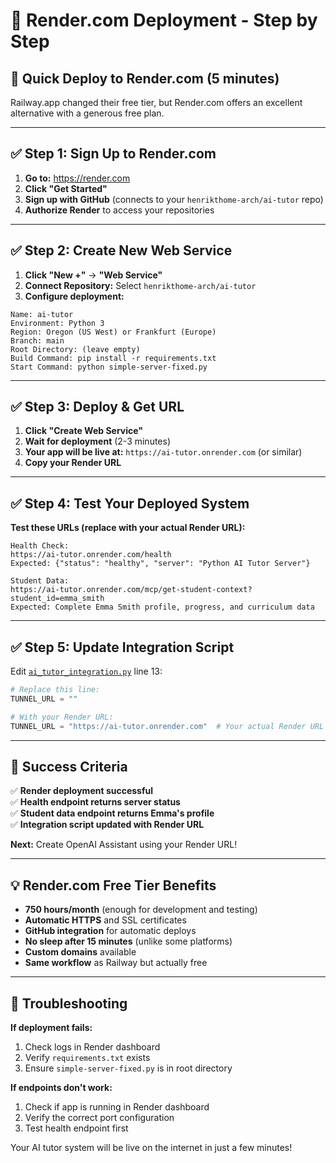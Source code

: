 # 🚀 Render.com Deployment - Step by Step

## 🎯 Quick Deploy to Render.com (5 minutes)

Railway.app changed their free tier, but Render.com offers an excellent alternative with a generous free plan.

---

## ✅ Step 1: Sign Up to Render.com

1. **Go to:** https://render.com
2. **Click "Get Started"**
3. **Sign up with GitHub** (connects to your `henrikthome-arch/ai-tutor` repo)
4. **Authorize Render** to access your repositories

---

## ✅ Step 2: Create New Web Service

1. **Click "New +"** → **"Web Service"**
2. **Connect Repository:** Select `henrikthome-arch/ai-tutor`
3. **Configure deployment:**

```
Name: ai-tutor
Environment: Python 3
Region: Oregon (US West) or Frankfurt (Europe)
Branch: main
Root Directory: (leave empty)
Build Command: pip install -r requirements.txt
Start Command: python simple-server-fixed.py
```

---

## ✅ Step 3: Deploy & Get URL

1. **Click "Create Web Service"**
2. **Wait for deployment** (2-3 minutes)
3. **Your app will be live at:** `https://ai-tutor.onrender.com` (or similar)
4. **Copy your Render URL**

---

## ✅ Step 4: Test Your Deployed System

**Test these URLs (replace with your actual Render URL):**

```
Health Check:
https://ai-tutor.onrender.com/health
Expected: {"status": "healthy", "server": "Python AI Tutor Server"}

Student Data:
https://ai-tutor.onrender.com/mcp/get-student-context?student_id=emma_smith
Expected: Complete Emma Smith profile, progress, and curriculum data
```

---

## ✅ Step 5: Update Integration Script

Edit [`ai_tutor_integration.py`](ai_tutor_integration.py) line 13:

```python
# Replace this line:
TUNNEL_URL = ""

# With your Render URL:
TUNNEL_URL = "https://ai-tutor.onrender.com"  # Your actual Render URL
```

---

## 🎉 Success Criteria

✅ **Render deployment successful**  
✅ **Health endpoint returns server status**  
✅ **Student data endpoint returns Emma's profile**  
✅ **Integration script updated with Render URL**  

**Next:** Create OpenAI Assistant using your Render URL!

---

## 💡 Render.com Free Tier Benefits

- **750 hours/month** (enough for development and testing)
- **Automatic HTTPS** and SSL certificates
- **GitHub integration** for automatic deploys
- **No sleep after 15 minutes** (unlike some platforms)
- **Custom domains** available
- **Same workflow** as Railway but actually free

---

## 🔧 Troubleshooting

**If deployment fails:**
1. Check logs in Render dashboard
2. Verify `requirements.txt` exists
3. Ensure `simple-server-fixed.py` is in root directory

**If endpoints don't work:**
1. Check if app is running in Render dashboard
2. Verify the correct port configuration
3. Test health endpoint first

Your AI tutor system will be live on the internet in just a few minutes!